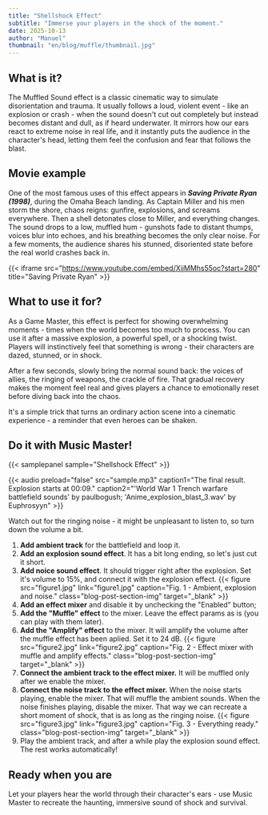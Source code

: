 ```yaml
---
title: "Shellshock Effect"
subtitle: "Immerse your players in the shock of the moment."
date: 2025-10-13
author: "Manuel"
thumbnail: "en/blog/muffle/thumbnail.jpg"
---
```


## What is it?

The Muffled Sound effect is a classic cinematic way to simulate disorientation and trauma. It usually follows a loud, violent event - like an explosion or crash - when the sound doesn't cut out completely but instead becomes distant and dull, as if heard underwater. It mirrors how our ears react to extreme noise in real life, and it instantly puts the audience in the character's head, letting them feel the confusion and fear that follows the blast.

## Movie example

One of the most famous uses of this effect appears in ***Saving Private Ryan (1998)***, during the Omaha Beach landing. As Captain Miller and his men storm the shore, chaos reigns: gunfire, explosions, and screams everywhere. Then a shell detonates close to Miller, and everything changes. The sound drops to a low, muffled hum - gunshots fade to distant thumps, voices blur into echoes, and his breathing becomes the only clear noise. For a few moments, the audience shares his stunned, disoriented state before the real world crashes back in.

{{< iframe src="https://www.youtube.com/embed/XijMMhs55oc?start=280" title="Saving Private Ryan" >}}

## What to use it for?

As a Game Master, this effect is perfect for showing overwhelming moments - times when the world becomes too much to process. You can use it after a massive explosion, a powerful spell, or a shocking twist. Players will instinctively feel that something is wrong - their characters are dazed, stunned, or in shock.

After a few seconds, slowly bring the normal sound back: the voices of allies, the ringing of weapons, the crackle of fire. That gradual recovery makes the moment feel real and gives players a chance to emotionally reset before diving back into the chaos.

It's a simple trick that turns an ordinary action scene into a cinematic experience - a reminder that even heroes can be shaken.

## Do it with Music Master!

{{< samplepanel sample="Shellshock Effect" >}}

{{< audio preload="false" src="sample.mp3" caption1="The final result. Explosion starts at 00:09." caption2="'World War 1 Trench warfare battlefield sounds' by paulbogush; 'Anime_explosion_blast_3.wav' by Euphrosyyn" >}}

Watch out for the ringing noise - it might be unpleasant to listen to, so turn down the volume a bit.

1. **Add ambient track** for the battlefield and loop it.
1. **Add an explosion sound effect**. It has a bit long ending, so let's just cut it short.
1. **Add noice sound effect**. It should trigger right after the explosion. Set it's volume to 15%, and connect it with the explosion effect.
{{< figure src="figure1.jpg" link="figure1.jpg" caption="Fig. 1 - Ambient, explosion and noise." class="blog-post-section-img" target="_blank" >}}
1. **Add an effect mixer** and disable it by unchecking the "Enabled" button;
1. **Add the "Muffle" effect** to the mixer. Leave the effect params as is (you can play with them later).
1. **Add the "Amplify" effect** to the mixer. It will amplify the volume after the muffle effect has been aplied. Set it to 24 dB. {{< figure src="figure2.jpg" link="figure2.jpg" caption="Fig. 2 - Effect mixer with muffle and amplify effects." class="blog-post-section-img" target="_blank" >}}
1. **Connect the ambient track to the effect mixer.** It will be muffled only after we enable the mixer.
1. **Connect the noise track to the effect mixer.** When the noise starts playing, enable the mixer. That will muffle the ambient sounds. When the noise finishes playing, disable the mixer. That way we can recreate a short moment of shock, that is as long as the ringing noise. {{< figure src="figure3.jpg" link="figure3.jpg" caption="Fig. 3 - Everything ready." class="blog-post-section-img" target="_blank" >}}
1. Play the ambient track, and after a while play the explosion sound effect. The rest works automatically!

## Ready when you are

Let your players hear the world through their character's ears - use Music Master to recreate the haunting, immersive sound of shock and survival.